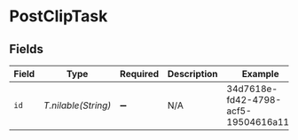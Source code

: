 # PostClipTask


## Fields

| Field                                | Type                                 | Required                             | Description                          | Example                              |
| ------------------------------------ | ------------------------------------ | ------------------------------------ | ------------------------------------ | ------------------------------------ |
| `id`                                 | *T.nilable(String)*                  | :heavy_minus_sign:                   | N/A                                  | 34d7618e-fd42-4798-acf5-19504616a11e |